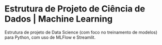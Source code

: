 # Estrutura de Projeto de Ciência de Dados | Machine Learning
Estrutura de projeto de Data Science (com foco no treinamento de modelos) para Python, com uso de MLFlow e Streamlit.
